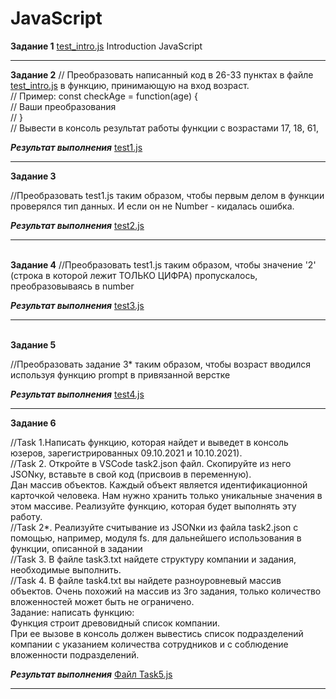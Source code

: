 # JavaScript
**Задание 1**
[test_intro.js](https://github.com/narshinova/JavaScript#:~:text=last%20month-,test_intro.js,-Rename%20file) Introduction JavaScript<hr>

**Задание 2**
// Преобразовать написанный код в 26-33 пунктах в файле [test_intro.js](https://github.com/narshinova/JavaScript#:~:text=last%20month-,test_intro.js,-Rename%20file) в функцию, принимающую на вход возраст.<br>
// Пример: const checkAge = function(age) {<br>
// Ваши преобразования<br>
// }<br>
// Вывести в консоль результат работы функции с возрастами 17, 18, 61,<br>

***Результат выполнения***
[test1.js](https://github.com/narshinova/JavaScript/blob/main/test1.js)<hr>                                                 **Задание 3**

//Преобразовать test1.js таким образом, чтобы первым делом в функции проверялся тип данных. И если он не Number - кидалась ошибка.

***Результат выполнения***
[test2.js](https://github.com/narshinova/JavaScript/blob/main/test2.js)<hr>   
**Задание 4**
//Преобразовать test1.js таким образом, чтобы значение '2' (строка в которой лежит ТОЛЬКО ЦИФРА) пропускалось, преобразовываясь в number

***Результат выполнения***
[test3.js](https://github.com/narshinova/JavaScript/blob/main/test3.js)<hr>   
**Задание 5**

//Преобразовать задание 3* таким образом, чтобы возраст вводился используя функцию prompt в привязанной верстке

***Результат выполнения***
[test4.js](https://github.com/narshinova/JavaScript/blob/main/test4.js)<hr> 
**Задание 6**

//Task 1.Написать функцию, которая найдет и выведет в консоль юзеров, зарегистрированных 09.10.2021 и 10.10.2021).<br>
//Task 2. Откройте в VSCode task2.json файл. Скопируйте из него JSONку, вставьте в свой код (присвоив в переменную).<br>      Дан массив объектов. Каждый объект является идентификационной карточкой человека. Нам нужно хранить только уникальные значения в этом массиве. Реализуйте функцию, которая будет выполнять эту работу.<br>
//Task 2*. Реализуйте считывание из JSONки из файла task2.json с помощью, например, модуля fs. для дальнейшего использования в функции, описанной в задании<br>
//Task 3. В файле task3.txt найдете структуру компании и задания, необходимые выполнить.<br>
//Task 4. В файле task4.txt вы найдете разноуровневый массив объектов. Очень похожий на массив из 3го задания, только количество вложенностей может быть не ограничено. <br>
   Задание: написать функцию: <br>
   Функция строит древовидный список компании.<br>
   При ее вызове в консоль должен вывестись список подразделений компании с указанием количества сотрудников и с соблюдение вложенности подразделений.<br>

***Результат выполнения***
[Файл Task5.js](https://github.com/narshinova/JavaScript/blob/main/Task5.js)<hr> 

